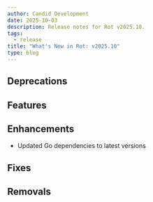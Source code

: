 ```yaml
---
author: Candid Development
date: 2025-10-03
description: Release notes for Rot v2025.10.
tags:
  - release
title: "What's New in Rot: v2025.10"
type: blog
---
```


## Deprecations

## Features

## Enhancements

- Updated Go dependencies to latest versions

## Fixes

## Removals
